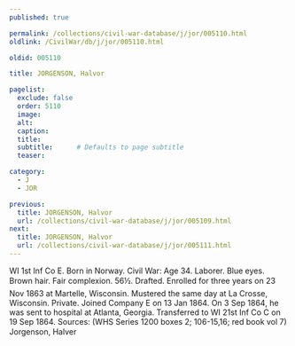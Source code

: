 ```yaml
---
published: true

permalink: /collections/civil-war-database/j/jor/005110.html
oldlink: /CivilWar/db/j/jor/005110.html

oldid: 005110

title: JORGENSON, Halvor

pagelist:
  exclude: false
  order: 5110
  image: 
  alt:
  caption:
  title:
  subtitle:      # Defaults to page subtitle
  teaser:

category: 
  - J 
  - JOR

previous:
  title: JORGENSON, Halvor
  url: /collections/civil-war-database/j/jor/005109.html  
next:
  title: JORGENSON, Halvor
  url: /collections/civil-war-database/j/jor/005111.html   
---
```

WI 1st Inf Co E. Born in Norway. Civil War: Age 34. Laborer. Blue eyes. Brown hair. Fair complexion. 5&#146;6&frac12;&#148;. Drafted. Enrolled for three years on 23 Nov 1863 at Martelle, Wisconsin. Mustered the same day at La Crosse, Wisconsin. Private. Joined Company E on 13 Jan 1864. On 3 Sep 1864, he was sent to hospital at Atlanta, Georgia. Transferred to WI 21st Inf Co C on 19 Sep 1864. Sources: (WHS Series 1200 boxes 2; 106-15,16; red book vol 7) &#147;Jorgenson, Halver&#148;